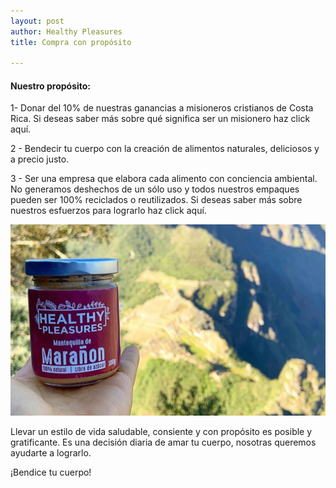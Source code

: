 ```yaml
---
layout: post
author: Healthy Pleasures
title: Compra con propósito

---
```

#### Nuestro propósito:

1- Donar del 10% de nuestras ganancias a misioneros cristianos de Costa Rica. Si deseas saber más sobre qué significa ser un misionero haz click aquí.

2 - Bendecir tu cuerpo con la creación de alimentos naturales, deliciosos y a precio justo.

3 - Ser una empresa que elabora cada alimento con conciencia ambiental. No generamos deshechos de un sólo uso y todos nuestros empaques pueden ser 100% reciclados o reutilizados. Si deseas saber más sobre nuestros esfuerzos para lograrlo haz click aquí.  

![](/images/PORTADA_prueba3-1.jpg)

Llevar un estilo de vida saludable, consiente y con propósito es posible y gratificante. Es una decisión diaria de amar tu cuerpo, nosotras queremos ayudarte a lograrlo.

¡Bendice tu cuerpo!